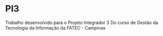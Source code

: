 # PI3

Trabalho desenvolvido para o Projeto Integrador 3
Do curso de Gestão da Tecnologia da Informação da FATEC - Campinas


